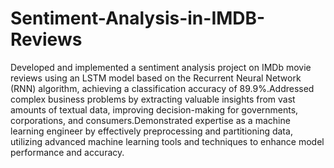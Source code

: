 # Sentiment-Analysis-in-IMDB-Reviews

Developed and implemented a sentiment analysis project on IMDb movie reviews using an LSTM model based on the Recurrent Neural Network (RNN) algorithm, achieving a classification accuracy of 89.9%.Addressed complex business problems by extracting valuable insights from vast amounts of textual data, improving decision-making for governments, corporations, and consumers.Demonstrated expertise as a machine learning engineer by effectively preprocessing and partitioning data, utilizing advanced machine learning tools and techniques to enhance model performance and accuracy.
